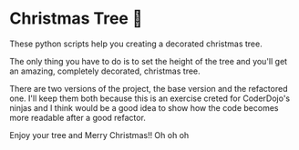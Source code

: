 # Christmas Tree 🎄

These python scripts help you creating a decorated christmas tree.

The only thing you have to do is to set the height of the tree and you'll get an amazing, completely decorated, christmas tree.

There are two versions of the project, the base version and the refactored one. I'll keep them both because
this is an exercise creted for CoderDojo's ninjas and I think would be a good idea to show how the code becomes more readable after a good refactor.

Enjoy your tree and Merry Christmas!! Oh oh oh
